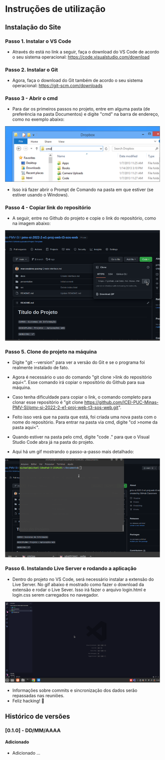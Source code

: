 # Instruções de utilização

## Instalação do Site

### Passo 1. Instalar o VS Code 
 - Através do está no link a seguir, faça o download do VS Code de acordo o seu sistema operacional: https://code.visualstudio.com/download

### Passo 2. Instalar o Git
 - Agora, faça o download do Git também de acordo o seu sistema operacional: https://git-scm.com/downloads

### Passo 3 - Abrir o cmd
 - Para dar os primeiros passos no projeto, entre em alguma pasta (de preferência na pasta Documentos) e digite "cmd" na barra de endereço, como no exemplo abaixo:

![](https://github.com/ICEI-PUC-Minas-PMV-SI/pmv-si-2022-2-e1-proj-web-t3-sos-web/blob/main/docs/img/tutorial/cmd.jpg)

 - Isso irá fazer abrir o Prompt de Comando na pasta em que estiver (se estiver usando o Windows).

### Passo 4 - Copiar link do repositório
 - A seguir, entre no Github do projeto e copie o link do repositório, como na imagem abaixo:

![](https://github.com/ICEI-PUC-Minas-PMV-SI/pmv-si-2022-2-e1-proj-web-t3-sos-web/blob/main/docs/img/tutorial/repository-link.png)

### Passo 5. Clone do projeto na máquina

 - Digite "git --version" para ver a versão do Git e se o programa foi realmente instalado de fato. 

 - Agora é necessário o uso do comando "git clone >link do repositório aqui<". Esse comando irá copiar o repositório do Github para sua máquina.

 - Caso tenha dificuldade para copiar o link, o comando completo para clonar esse repositório é "git clone https://github.com/ICEI-PUC-Minas-PMV-SI/pmv-si-2022-2-e1-proj-web-t3-sos-web.git".

 - Feito isso verá que na pasta que está, foi criada uma nova pasta com o nome do repositório. Para entrar na pasta via cmd, digite "cd >nome da pasta aqui<".

 - Quando estiver na pasta pelo cmd, digite "code ." para que o Visual Studio Code abra já na pasta do projeto.

 - Aqui há um gif mostrando o passo-a-passo mais detalhado:

![](https://github.com/ICEI-PUC-Minas-PMV-SI/pmv-si-2022-2-e1-proj-web-t3-sos-web/blob/main/docs/img/tutorial/tutorial-clone.gif)

### Passo 6. Instalando Live Server e rodando a aplicação

 - Dentro do projeto no VS Code, será necessário instalar a extensão do Live Server. No gif abaixo é mostrado como fazer o download da extensão e rodar o Live Sever. Isso irá fazer o arquivo login.html e login.css serem carregados no navegador.

![](https://github.com/ICEI-PUC-Minas-PMV-SI/pmv-si-2022-2-e1-proj-web-t3-sos-web/blob/main/docs/img/tutorial/tutorial-live-server.gif)

 - Informações sobre commits e sincronização dos dados serão repassadas nas reuniões.
 - Feliz hacking! 🎉

## Histórico de versões

### [0.1.0] - DD/MM/AAAA
#### Adicionado
- Adicionado ...